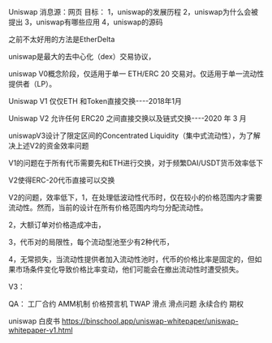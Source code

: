 Uniswap
消息源：网页
目标：
1，uniswap的发展历程
2，uniswap为什么会被提出
3，uniswap有哪些应用
4，uniswap的源码

之前不太好用的方法是EtherDelta

uniswap是最大的去中心化（dex）交易协议，

uniswap V0概念阶段，仅适用于单一 ETH/ERC 20 交易对。仅适用于单一流动性提供者（LP）。

Uniswap V1 仅仅ETH 和Token直接交换----2018年1月

Uniswap V2 允许任何 ERC20 之间直接交换以及链式交换----2020 年 3 月

uniswapV3设计了限定区间的Concentrated Liquidity（集中式流动性），为了解决上述V2的资金效率问题


V1的问题在于所有代币需要先和ETH进行交换，对于频繁DAI/USDT货币效率低下

V2使得ERC-20代币直接可以交换

V2的问题，效率低下，1，在处理低波动性代币时，仅在较小的价格范围内才需要流动性。然而，当前的设计在所有价格范围内均匀分配流动性。

2，大额订单对价格造成冲击，

3，代币对的局限性，每个流动型池至少有2种代币，

4，无常损失，当流动性提供者加入流动性池时，代币的价格比率是固定的，但如果市场条件变化导致价格比率变动，他们可能会在撤出流动性时遭受损失。

V3：


QA：
工厂合约
AMM机制
价格预言机
TWAP
滑点
滑点问题
永续合约
期权


uniswap  白皮书
https://binschool.app/uniswap-whitepaper/uniswap-whitepaper-v1.html

